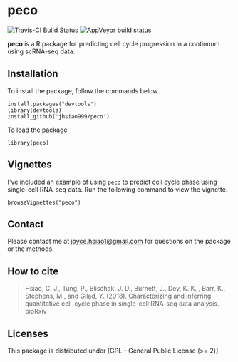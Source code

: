 # peco

[![Travis-CI Build Status](https://travis-ci.org/jdblischak/peco.svg?branch=master)](https://travis-ci.org/jdblischak/peco)
[![AppVeyor build status](https://ci.appveyor.com/api/projects/status/github/jdblischak/peco?branch=master&svg=true)](https://ci.appveyor.com/project/jdblischak/peco)

**peco** is a R package for predicting cell cycle progression in a continnum using scRNA-seq data.


## Installation 

To install the package, follow the commands below 

```
install.packages("devtools")
library(devtools)
install_github('jhsiao999/peco')
```

To load the package

```
library(peco)
```


## Vignettes

I've included an example of using `peco` to predict cell cycle phase using single-cell RNA-seq data. Run the following command to view the vignette. 

```
browseVignettes("peco")
```

## Contact

Please contact me at [joyce.hsiao1@gmail.com](joyce.hsiao1@gmail.com) for questions on the package or the methods. 


## How to cite

> Hsiao, C. J., Tung, P., Blischak, J. D., Burnett, J., Dey, K. K. , Barr, K., Stephens, M., and Gilad, Y. (2018). Characterizing and inferring quantitative cell-cycle phase in single-cell RNA-seq data analysis. bioRxiv 

## Licenses

This package is distributed under [GPL - General Public License (>= 2)]

